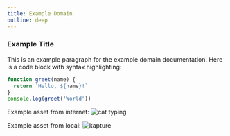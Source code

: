 ```yaml
---
title: Example Domain
outline: deep
---
```


### Example Title

This is an example paragraph for the example domain documentation.
Here is a code block with syntax highlighting:

```js
function greet(name) {
  return `Hello, ${name}!`
}
console.log(greet('World'))
```

Example asset from internet:
![cat typing](https://media.giphy.com/media/JIX9t2j0ZTN9S/giphy.gif)

Example asset from local:
![kapture](../../assets/gifs/example.gif)
